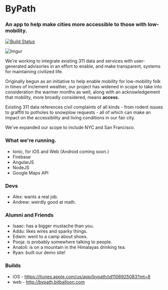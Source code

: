 # ByPath

### An app to help make cities more accessible to those with low-mobility.

[![Build Status](https://travis-ci.org/codeforboston/bypath.svg?branch=master)](https://travis-ci.org/codeforboston/bypath)

![Imgur](http://i.imgur.com/WSI4l7y.png)

We're working to integrate existing 311 data and services with user-generated advisories in an effort to enable, and make transparent, systems for maintaining civilized life.

Originally begun as an initiative to help enable mobility for low-mobility folk in times of inclement weather, our project has widened in scope to take into consideration the warmer months as well, along with an acknowledgement that mobility, more broadly considered, means __access__.

Existing 311 data references civil complaints of all kinds - from rodent issues to graffiti to potholes to snowplow requests - all of which can make an impact on the accessibility and living conditions in our fair city.

We've expanded our scope to include NYC and San Francisco.

### What we're running.
- Ionic, for iOS and Web (Android coming soon.)
- Firebase
- AngularJS
- NodeJS
- Google Maps API

### Devs
- Alex: wants a real job.
- Andrew: weirdly good at math.

### Alumni and Friends

- Isaac: has a bigger mustache than you.
- Addu: likes wires and sparky things.
- Edwin: went to a camp about shoes.
- Pooja: is probably somewhere talking to people.
- Anatoli: is on a mountain in the Himalayas drinking tea.
- Ryan: built our demo site!

### Builds
- iOS - https://itunes.apple.com/us/app/bypath/id1106925083?mt=8
- web - http://bypath.bitballoon.com
